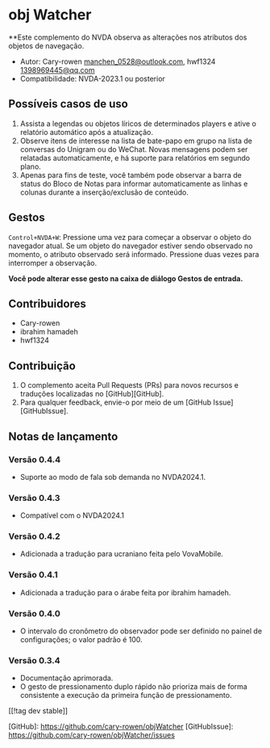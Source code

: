 # obj Watcher #

**Este complemento do NVDA observa as alterações nos atributos dos objetos de navegação.

* Autor: Cary-rowen <manchen_0528@outlook.com>, hwf1324 <1398969445@qq.com>
* Compatibilidade: NVDA-2023.1 ou posterior

## Possíveis casos de uso

1. Assista a legendas ou objetos líricos de determinados players e ative o
   relatório automático após a atualização.
2. Observe itens de interesse na lista de bate-papo em grupo na lista de
   conversas do Unigram ou do WeChat. Novas mensagens podem ser relatadas
   automaticamente, e há suporte para relatórios em segundo plano.
3. Apenas para fins de teste, você também pode observar a barra de status do
   Bloco de Notas para informar automaticamente as linhas e colunas durante
   a inserção/exclusão de conteúdo.

## Gestos

``Control+NVDA+W``: Pressione uma vez para começar a observar o objeto do
navegador atual. Se um objeto do navegador estiver sendo observado no
momento, o atributo observado será informado. Pressione duas vezes para
interromper a observação.

**Você pode alterar esse gesto na caixa de diálogo Gestos de entrada.**

## Contribuidores

* Cary-rowen
* ibrahim hamadeh
* hwf1324

## Contribuição

1. O complemento aceita Pull Requests (PRs) para novos recursos e traduções
   localizadas no [GitHub][GitHub].
2. Para qualquer feedback, envie-o por meio de um [GitHub
   Issue][GitHubIssue].

## Notas de lançamento
### Versão 0.4.4
* Suporte ao modo de fala sob demanda no NVDA2024.1.

### Versão 0.4.3
* Compatível com o NVDA2024.1

### Versão 0.4.2
* Adicionada a tradução para ucraniano feita pelo VovaMobile.

### Versão 0.4.1
* Adicionada a tradução para o árabe feita por ibrahim hamadeh.

### Versão 0.4.0
* O intervalo do cronômetro do observador pode ser definido no painel de
  configurações; o valor padrão é 100.

### Versão 0.3.4
* Documentação aprimorada.
* O gesto de pressionamento duplo rápido não prioriza mais de forma
  consistente a execução da primeira função de pressionamento.

[[!tag dev stable]]

[GitHub]: https://github.com/cary-rowen/objWatcher [GitHubIssue]:
https://github.com/cary-rowen/objWatcher/issues

